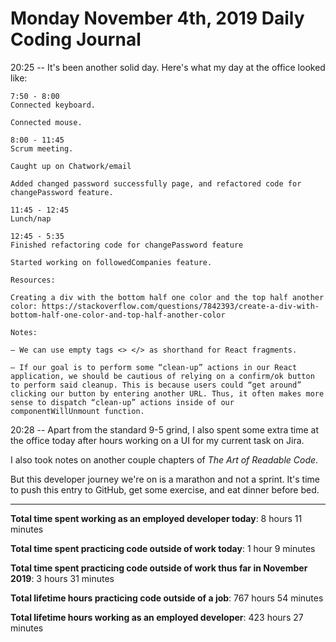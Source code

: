 # Monday November 4th, 2019 Daily Coding Journal

20:25 -- It's been another solid day. Here's what my day at the office looked like:
```
7:50 - 8:00
Connected keyboard.

Connected mouse.

8:00 - 11:45
Scrum meeting.

Caught up on Chatwork/email

Added changed password successfully page, and refactored code for changePassword feature.

11:45 - 12:45
Lunch/nap

12:45 - 5:35
Finished refactoring code for changePassword feature

Started working on followedCompanies feature.

Resources:

Creating a div with the bottom half one color and the top half another color: https://stackoverflow.com/questions/7842393/create-a-div-with-bottom-half-one-color-and-top-half-another-color

Notes:

— We can use empty tags <> </> as shorthand for React fragments.

— If our goal is to perform some “clean-up” actions in our React application, we should be cautious of relying on a confirm/ok button to perform said cleanup. This is because users could “get around” clicking our button by entering another URL. Thus, it often makes more sense to dispatch “clean-up” actions inside of our componentWillUnmount function.
```
20:28 -- Apart from the standard 9-5 grind, I also spent some extra time at the office today after hours working on a UI for my current task on Jira.

I also took notes on another couple chapters of *The Art of Readable Code*.

But this developer journey we're on is a marathon and not a sprint. It's time to push this entry to GitHub, get some exercise, and eat dinner before bed.
___
**Total time spent working as an employed developer today**: 8 hours 11 minutes

**Total time spent practicing code outside of work today**: 1 hour 9 minutes

**Total time spent practicing code outside of work thus far in November 2019**: 3 hours 31 minutes

**Total lifetime hours practicing code outside of a job**: 767 hours 54 minutes

**Total lifetime hours working as an employed developer**: 423 hours 27 minutes